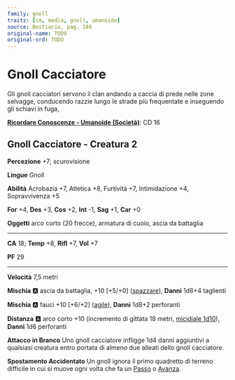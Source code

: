 ```yaml
---
family: gnoll
traits: [cm, media, gnoll, umanoide]
source: Bestiario, pag. 188
original-name: TODO
original-srd: TODO
---
```


# Gnoll Cacciatore

Gli gnoll cacciatori servono il clan andando a caccia di prede nelle zone selvagge, conducendo razzie lungo le strade più frequentate e inseguendo gli schiavi in fuga,

**[Ricordare Conoscenze - Umanoide (Società)](/azioni/ricordare-conoscenze)**: CD 16

## Gnoll Cacciatore - Creatura 2

**Percezione** +7; scurovisione

**Lingue** Gnoll

**Abilità** Acrobazia +7, Atletica +8, Furtività +7, Intimidazione +4, Sopravvivenza +5

**For** +4, **Des** +3, **Cos** +2, **Int** -1, **Sag** +1, **Car** +0

**Oggetti** arco corto (20 frecce), armatura di cuoio, ascia da battaglia

***

**CA** 18; **Temp** +8, **Rifl** +7, **Vol** +7

**PF** 29

***

**Velocità** 7,5 metri

**Mischia** :a: ascia da battaglia, +10 \[+5/+0] ([spazzare](/tratti/spazzare)), **Danni** 1d8+4 taglienti

**Mischia** :a: fauci +10 \[+6/+2] ([agile](/tratti/agile)), **Danni** 1d8+2 perforanti

**Distanza** :a: arco corto +10 (incremento di gittata 18 metri, [micidiale 1d10](/tratti/micidiale)), **Danni** 1d6 perforanti

**Attacco in Branco** Uno gnoll cacciatore infligge 1d4 danni aggiuntivi a qualsiasi creatura entro portata di almeno due alleati dello gnoll cacciatore.

**Spostamento Accidentato** Un gnoll ignora il primo quadretto di terreno difficile in cui si muove ogni volta che fa un [Passo](/azioni/passo) o [Avanza](/azioni/avanzare).
